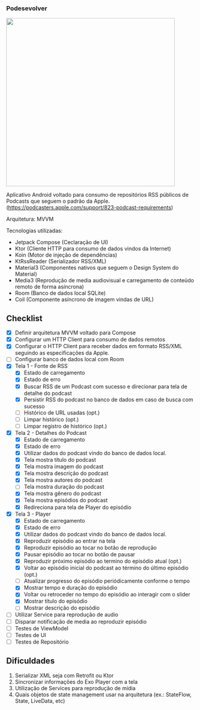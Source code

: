 ### Podesevolver

<img src="https://github.com/user-attachments/assets/1d2989a0-ad9c-4125-a145-4d31b1b0974c" height="450px"/>

Aplicativo Android voltado para consumo de repositórios RSS públicos de Podcasts que seguem o padrão da Apple. (https://podcasters.apple.com/support/823-podcast-requirements)

Arquitetura: MVVM

Tecnologias utilizadas:
- Jetpack Compose (Ceclaração de UI)
- Ktor (Cliente HTTP para consumo de dados vindos da Internet)
- Koin (Motor de injeção de dependências)
- KtRssReader (Serializador RSS/XML)
- Material3 (Componentes nativos que seguem o Design System do Material)
- Media3 (Reprodução de media audiovisual e carregamento de conteúdo remoto de forma asíncrona)
- Room (Banco de dados local SQLite)
- Coil (Componente asíncrono de imagem vindas de URL)

## Checklist

- [X] Definir arquitetura MVVM voltado para Compose
- [X] Configurar um HTTP Client para consumo de dados remotos
- [X] Configurar o HTTP Client para receber dados em formato RSS/XML seguindo as especificações da Apple.
- [ ] Configurar banco de dados local com Room
- [X] Tela 1 - Fonte de RSS
  - [X] Estado de carregamento
  - [X] Estado de erro
  - [X] Buscar RSS de um Podcast com sucesso e direcionar para tela de detalhe do podcast
  - [X] Persistir RSS do podcast no banco de dados em caso de busca com sucesso
  - [ ] Histórico de URL usadas (opt.)
  - [ ] Limpar histórico (opt.)
  - [ ] Limpar registro de histórico (opt.)
- [X] Tela 2 - Detalhes do Podcast
  - [X] Estado de carregamento
  - [X] Estado de erro
  - [X] Utilizar dados do podcast vindo do banco de dados local.
  - [X] Tela mostra título do podcast
  - [X] Tela mostra imagem do podcast
  - [X] Tela mostra descrição do podcast
  - [X] Tela mostra autores do podcast
  - [ ] Tela mostra duração do podcast
  - [X] Tela mostra gênero do podcast
  - [X] Tela mostra episódios do podcast
  - [X] Redireciona para tela de Player do episódio
- [X] Tela 3 - Player
  - [X] Estado de carregamento
  - [X] Estado de erro
  - [X] Utilizar dados do podcast vindo do banco de dados local.
  - [X] Reproduzir episódio ao entrar na tela
  - [X] Reproduzir episódio ao tocar no botão de reprodução
  - [X] Pausar episódio ao tocar no botão de pausar
  - [X] Reproduzir próximo episódio ao termino do episódio atual (opt.)
  - [X] Voltar ao episódio inicial do podcast ao término do último episódio (opt.)
  - [ ] Atualizar progresso do episódio periódicamente conforme o tempo
  - [X] Mostrar tempo e duração do episódio
  - [X] Voltar ou retroceder no tempo do episódio ao interagir com o slider
  - [X] Mostrar título do episódio
  - [ ] Mostrar descrição do episódio
- [ ] Utilizar Service para reprodução de audio
- [ ] Disparar notificação de media ao reproduzir episódio
- [ ] Testes de ViewModel
- [ ] Testes de UI
- [ ] Testes de Repositório

## Dificuldades

1. Serializar XML seja com Retrofit ou Ktor
2. Sincronizar informações do Exo Player com a tela
3. Utilização de Services para reprodução de mídia
4. Quais objetos de state management usar na arquitetura (ex.: StateFlow, State, LiveData, etc)
